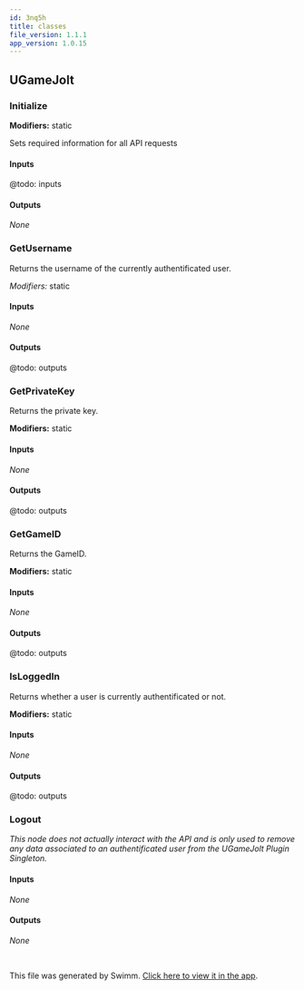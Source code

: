 ```yaml
---
id: 3nq5h
title: classes
file_version: 1.1.1
app_version: 1.0.15
---
```


## UGameJolt

### Initialize

**Modifiers:** static

Sets required information for all API requests

#### Inputs

@todo: inputs

#### Outputs

_None_

### GetUsername

Returns the username of the currently authentificated user.

_Modifiers:_ static

#### Inputs

_None_

#### Outputs

@todo: outputs

### GetPrivateKey

Returns the private key.

**Modifiers:** static

#### Inputs

_None_

#### Outputs

@todo: outputs

### GetGameID

Returns the GameID.

**Modifiers:** static

#### Inputs

_None_

#### Outputs

@todo: outputs

### IsLoggedIn

Returns whether a user is currently authentificated or not.

**Modifiers:** static

#### Inputs

_None_

#### Outputs

@todo: outputs

### Logout

_This node does not actually interact with the API and is only used to remove any data associated to an authentificated user from the UGameJolt Plugin Singleton._

#### Inputs

_None_

#### Outputs

_None_

<br/>

This file was generated by Swimm. [Click here to view it in the app](https://app.swimm.io/repos/Z2l0aHViJTNBJTNBdWUtZ2phcGktY29yZSUzQSUzQWZyZWV6ZXJuaWNr/docs/3nq5h).
